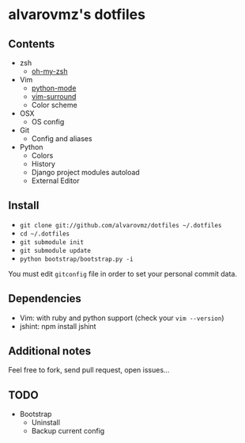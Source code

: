 # alvarovmz's dotfiles

## Contents

* zsh
  * [oh-my-zsh](https://github.com/robbyrussell/oh-my-zsh)
* Vim
  * [python-mode](https://github.com/klen/python-mode)
  * [vim-surround](https://github.com/tpope/vim-surround)
  * Color scheme
* OSX
  * OS config
* Git
  * Config and aliases
* Python
  * Colors
  * History
  * Django project modules autoload
  * External Editor

## Install

- `git clone git://github.com/alvarovmz/dotfiles ~/.dotfiles`
- `cd ~/.dotfiles`
- `git submodule init`
- `git submodule update`
- `python bootstrap/bootstrap.py -i`

You must edit `gitconfig` file in order to set your personal commit data.

## Dependencies

* Vim: with ruby and python support (check your `vim --version`)
* jshint: npm install jshint

## Additional notes

Feel free to fork, send pull request, open issues...

## TODO

* Bootstrap
  * Uninstall
  * Backup current config
